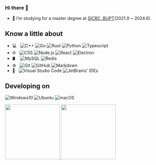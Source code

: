 ### Hi there 👋

<!--
**RinChanNOWWW/RinChanNOWWW** is a ✨ _special_ ✨ repository because its `README.md` (this file) appears on your GitHub profile.

Here are some ideas to get you started:

- 🔭 I’m currently working on ...
- 🌱 I’m currently learning ...
- 👯 I’m looking to collaborate on ...
- 🤔 I’m looking for help with ...
- 💬 Ask me about ...
- 📫 How to reach me: ...
- 😄 Pronouns: ...
- ⚡ Fun fact: ...
-->

- 🤔 I’m studying for a master degree at [SICRC, BUPT](http://sicrc.cn/)(2021.9 ~ 2024.6).

## Know a little about

- 💻 &nbsp;
  ![C++](https://img.shields.io/badge/-C++-333333?style=flat&logo=C%2B%2B)
  ![Go](https://img.shields.io/badge/-Go-333333?style=flat&logo=Go)
  ![Rust](https://img.shields.io/badge/-Rust-333333?style=flat&logo=Rust)
  ![Python](https://img.shields.io/badge/-Python-333333?style=flat&logo=Python)
  ![Typescript](https://img.shields.io/badge/-Typescript-333333?style=flat&logo=Typescript)
- 🌐 &nbsp;
  ![CSS](https://img.shields.io/badge/-CSS-333333?style=flat&logo=CSS3)
  ![Node.js](https://img.shields.io/badge/-Node.js-333333?style=flat&logo=node.js)
  ![React](https://img.shields.io/badge/-React-333333?style=flat&logo=react)
  ![Electron](https://img.shields.io/badge/-Electron-333333?style=flat&logo=electron)
- 🛢 &nbsp;&nbsp;
  ![MySQL](https://img.shields.io/badge/-MySQL-333333?style=flat&logo=mysql)
  ![Redis](https://img.shields.io/badge/-Redis-333333?style=flat&logo=redis)
- ⚙️ &nbsp;
  ![Git](https://img.shields.io/badge/-Git-333333?style=flat&logo=git)
  ![GitHub](https://img.shields.io/badge/-GitHub-333333?style=flat&logo=github)
  ![Markdown](https://img.shields.io/badge/-Markdown-333333?style=flat&logo=markdown)
- 🔧 &nbsp;
  ![Visual Studio Code](https://img.shields.io/badge/-Visual%20Studio%20Code-333333?style=flat&logo=visual-studio-code&logoColor=007ACC)
  ![JetBrains' IDEs](https://img.shields.io/badge/-JetBrains'%20IDEs-333333?style=flat)
  
## Developing on

![Windows10](https://img.shields.io/badge/Windows%2010-00adef?style=flat-square&logo=windows&logoColor=ffffff)
![Ubuntu](https://img.shields.io/badge/Ubuntu%2020.04(WSL)-dd4814?style=flat-square&logo=ubuntu&logoColor=ffffff)
![macOS](https://img.shields.io/badge/macOS-696969?style=flat-square&logo=apple&logoColor=ffffff)

<a href="https://github.com/RinChanNOWWW">
  <img height="180em" src="https://github-readme-stats.vercel.app/api?username=RinChanNOWWW&show_icons=true&include_all_commits=true&count_private=true" />
  <img height="180em" src="https://github-readme-stats.vercel.app/api/top-langs?username=RinChanNOWWW&layout=compact&exclude_repo=Android_Homework,rinchannowww.github.io&langs_count=8" />
</a>
